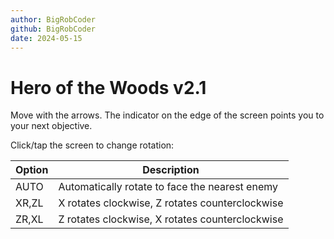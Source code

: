 ```yaml
---
author: BigRobCoder
github: BigRobCoder
date: 2024-05-15
---
```


# Hero of the Woods v2.1

Move with the arrows. The indicator on the edge of the screen points you to your next objective.

Click/tap the screen to change rotation:

| Option | Description |
| ------ | ----------- |
| AUTO | Automatically rotate to face the nearest enemy |
| XR,ZL | X rotates clockwise, Z rotates counterclockwise |
| ZR,XL | Z rotates clockwise, X rotates counterclockwise |
